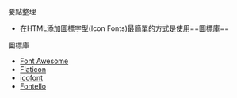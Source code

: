要點整理
- 在HTML添加圖標字型(Icon Fonts)最簡單的方式是使用==圖標庫==

圖標庫
- [Font Awesome](https://fontawesome.com/)
- [Flaticon](https://www.flaticon.com/)
- [icofont](https://www.iconfont.cn/)
- [Fontello](https://fontello.com/)